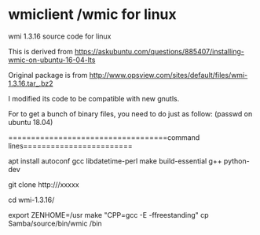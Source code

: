 # wmiclient /wmic for linux 
wmi 1.3.16 source code for linux

This is derived from https://askubuntu.com/questions/885407/installing-wmic-on-ubuntu-16-04-lts 

Original package is from  http://www.opsview.com/sites/default/files/wmi-1.3.16.tar_.bz2

I modified its code to be compatible with new gnutls.

For to get a bunch of binary files, you need to do just as follow: (passwd on ubuntu 18.04)

===================================command lines========================

apt install autoconf gcc libdatetime-perl make build-essential g++ python-dev 


git clone http:///xxxxx

cd wmi-1.3.16/


export ZENHOME=/usr 
make "CPP=gcc -E -ffreestanding" 
cp Samba/source/bin/wmic /bin
